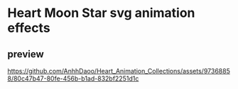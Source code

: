 # Heart Moon Star svg animation effects

## preview

https://github.com/AnhhDaoo/Heart_Animation_Collections/assets/97368858/80c47b47-80fe-456b-b1ad-832bf2251d1c
